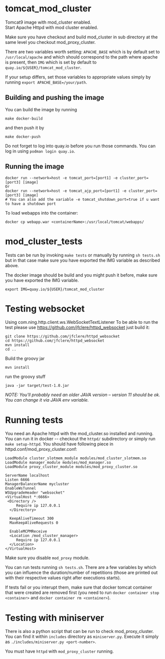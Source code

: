 # tomcat_mod_cluster
Tomcat9 image with mod_cluster enabled.  
Start Apache Httpd with mod cluster enabled.

Make sure you have checkout and build mod_cluster in sub directory at the same level you checkout mod_proxy_cluster.

There are two variables worth setting: `APACHE_BASE` which is by default set to `/usr/local/apache` and which should
correspond to the path where apache is present, then `IMG` which is set by default to
`quay.io/${USER}/tomcat_mod_cluster`.

If your setup differs, set those variables to appropriate values simply by running `export APACHE_BASE=/your/path`.

## Building and pushing the image

You can build the image by running

```
make docker-build
```
and then push it by

```
make docker-push
```

Do not forget to log into quay.io before you run those commands. You can log in using `podman login quay.io`.

## Running the image
```
docker run --network=host -e tomcat_port=[port1] -e cluster_port=[port3] [image]
Or
docker run --network=host -e tomcat_ajp_port=[port1] -e cluster_port=[port3] [image]
# You can also add the variable -e tomcat_shutdown_port=true if u want to have a shutdown port
```

To load webapps into the container:
```
docker cp webapp.war <containerName>:/usr/local/tomcat/webapps/
```

# mod_cluster_tests
Tests can be run by invoking `make tests` or manually by running `sh tests.sh` but in that case
make sure you have exported the IMG variable as described above.

The docker image should be build and you might push it before, make sure you have exported the IMG variable.
```
export IMG=quay.io/${USER}/tomcat_mod_cluster
```
# Testing websocket
Using com.ning.http.client.ws.WebSocketTextListener
To be able to run the test please use https://github.com/jfclere/httpd_websocket just build it:
```
git clone https://github.com/jfclere/httpd_websocket
cd https://github.com/jfclere/httpd_websocket
mvn install
cd ..
```
Build the groovy jar
```
mvn install
```
run the groovy stuff
```
java -jar target/test-1.0.jar
```

*NOTE: You'll probably need an older JAVA version – version 11 should be ok. You can change it via JAVA env variable.*

# Running tests
You need an Apache httpd with the mod_cluster.so installed and running. You can run it in docker -- checkout the `httpd/`
subdirectory or simply run `make setup-httpd`. You should have following piece in httpd.conf/mod_proxy_cluster.conf:

```
LoadModule cluster_slotmem_module modules/mod_cluster_slotmem.so
LoadModule manager_module modules/mod_manager.so
LoadModule proxy_cluster_module modules/mod_proxy_cluster.so

ServerName localhost
Listen 6666
ManagerBalancerName mycluster
EnableWsTunnel
WSUpgradeHeader "websocket"
<VirtualHost *:6666>
 <Directory />
     Require ip 127.0.0.1
  </Directory>

  KeepAliveTimeout 300
  MaxKeepAliveRequests 0

  EnableMCPMReceive
  <Location /mod_cluster_manager>
     Require ip 127.0.0.1
  </Location>
</VirtualHost>
```

Make sure you disable `mod_proxy` module.

You can run tests running `sh tests.sh`. There are a few variables by which you can influence the duration/number of
repetitions (those are printed out with their respective values right after executions starts).

If tests fail or you interupt them, make sure that docker tomcat container that were created are removed first
(you need to run `docker container stop <container>` and `docker container rm <container>`).

# Testing with miniserver
There is also a python script that can be run to check mod_proxy_cluster. You can find it within `includes` directory
as `miniserver.py`. Execute it simply as `./includes/miniserver.py <port-number>`.

You must have `httpd` with `mod_proxy_cluster` running.
